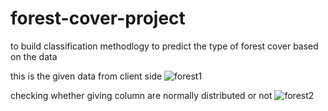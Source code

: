 # forest-cover-project
to build classification methodlogy to predict the type of forest cover based on  the data


this is the given data from client side 
![forest1](https://user-images.githubusercontent.com/90147513/153174963-5aafad35-230d-4883-a955-1c96ccbfe855.PNG)

checking whether giving column are normally distributed  or not
![forest2](https://user-images.githubusercontent.com/90147513/153176240-7234d8c8-f948-482a-9749-d7d6d9210318.PNG)








